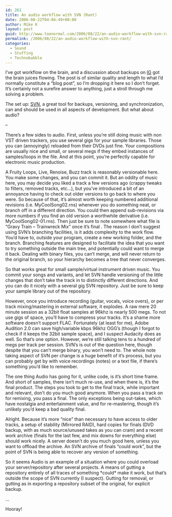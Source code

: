 ```yaml
---
id: 261
title: An audio workflow with SVN (Rant)
date: 2006-08-22T04:04:49+00:00
author: Mike K
layout: post
guid: http://www.toonormal.com/2006/08/22/an-audio-workflow-with-svn-rant/
permalink: /2006/08/22/an-audio-workflow-with-svn-rant/
categories:
  - Sound
  - Stuffing
  - Technobabble
---
```

I&#8217;ve got workflow on the brain, and a discussion about backups on [IG](http://forums.indiegamer.com/showthread.php?t=8155) got the brain juices flowing. The post is of similar quality and length to what I&#8217;d normally constitute a &#8220;blog post&#8221;, so I&#8217;m dropping it here so I don&#8217;t forget. It&#8217;s certainly not a surefire answer to anything, just a stroll through me solving a problem.

The set up: [SVN](http://tortoisesvn.tigris.org), a great tool for backups, versioning, and synchronization, can and should be used in all aspects of development. But what about audio?

&#8211;

There&#8217;s a few sides to audio. First, unless you&#8217;re still doing music with non VST driven trackers, you use several gigs for your sample libraries. Those you can (annoyingly) reloaded from their DVDs just fine. Your compositions are usually nice and small, or several megs if they embed instances of samples/loops in the file. And at this point, you&#8217;re perfectly capable for electronic music production.

A Fruity Loops, Live, Renoise, Buzz track is reasonably versionable here. You make some changes, and you can commit it. But an oddity of music here, you may decide you liked a track a few versions ago (crappy tweaks to filters, removed tracks, etc&#8230;), but you&#8217;ve introduced a bit of an annoyance having to check out older versions to go back to where you were. So because of that, it&#8217;s almost worth keeping numbered additional revisions (i.e. MyCoolSong02.rns) whenever you do something neat, or branch off in a different direction. You could then append sub-revisions via more numbers if you find an old version a worthwhile derivative (i.e. MyCoolSong02-01.rns). Then just be sure to note somewhere what file is &#8220;Gravy Train &#8211; Trainwreck Mix&#8221; once it&#8217;s final . The reason I don&#8217;t suggest using SVN&#8217;s branching facilities, is it adds complexity to the work flow. You&#8217;d have to, outside your program, create a new working folder, and the branch. Branching features are designed to facilitate the idea that you want to try something outside the main tree, and potentially could want to merge it back. Dealing with binary files, you can&#8217;t merge, and will never return to the original branch, so your hierarchy becomes a tree that never converges.

So that works great for small sample/virtual instrument driven music. You commit your songs and variants, and let SVN handle versioning of the little changes that don&#8217;t take the track in to distinctly different directions. And you can do it nicely with a several gig SVN repository. Just be sure to keep your sample library out of the repository.

However, once you introduce recording (guitar, vocals, voice overs), or per track mixing/mastering in external software, it explodes. A raw mere 20 minute session as a 32bit float samples at 96khz is nearly 500 megs. To not use gigs of space, you&#8217;ll have to compress your tracks. It&#8217;s a shame more software doesn&#8217;t support FLAC. Fortunately (at least for me), Adobe Audition 2.0 can save high/variable kbps 96khz OGG&#8217;s (though I forgot to check if it keeps the 32bit sample space), and I suspect Audacity does as well. So that&#8217;s one option. However, we&#8217;re still talking tens to a hundred of megs per track per session. SVN&#8217;s is out of the question here, though despite that you can&#8217;t merge binary, you won&#8217;t need to. The whole note taking aspect of SVN per change is a huge benefit of it&#8217;s process, but you can probably get by with voice recordings (notes) or a text file, if there&#8217;s something you&#8217;d like to remember.

The one thing Audio has going for it, unlike code, is it&#8217;s short time frame. And short of samples, there isn&#8217;t much re-use, and when there is, it&#8217;s the final product. The steps you took to get to the final track, while important and relevant, don&#8217;t do you much good anymore. When you pass a track on for remixing, you pass a final. The only exceptions being out-takes, which have nostalgia and entertainment value, and for re-mastering, though it&#8217;s unlikely you&#8217;d keep a bad quality final.

Alright. Because it&#8217;s more &#8220;nice&#8221; than necessary to have access to older tracks, a setup of stability (Mirrored RAID), hard copies for finals (DVD backup, with as much source/unused takes as you can cram) and a recent work archive (finals for the last few, and mix downs for everything else) should work nicely. A server doesn&#8217;t do you much good here, unless you want to offload the archive. An SVN archive of finals &#8220;could work&#8221;, but the point of SVN is being able to recover any version of something.

So it seems Audio is an example of a situation where you could overload your server/repository after several projects. A means of gutting a repository entirely of all traces of something \*could\* make it work, but that&#8217;s outside the scope of SVN currently (I suspect). Gutting for removal, or gutting as in exporting a repository subset of the original, for explicit backup.

&#8230;

Hooray!